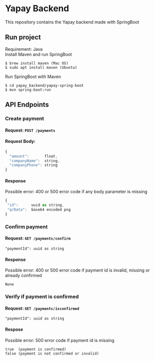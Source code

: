# Yapay Backend
This repository contains the Yapay backend made with SpringBoot

## Run project
Requirement: Java <br>
Install Maven and run SpringBoot
```
$ brew install maven (Mac OS)
$ sudo apt install maven (Ubuntu)
```
Run SpringBoot with Maven
```
$ cd yapay_backend/yapay-spring-boot
$ mvn spring-boot:run
```

## API Endpoints
### Create payment
#### Request: ```POST /payments```
#### Request Body: 
```js
{
  "amount":       float,
  "companyName":  string,
  "companyPhone": string
}
 ```
 #### Response
Possible error: 400 or 500 error code if any body parameter is missing
 ```js
{
  "id":      uuid as string,
  "qrData":  base64 encoded png
}
 ```

### Confirm payment
#### Request: ```GET /payments/confirm```
```
"paymentId": uuid as string
```

#### Response
Possible error: 400 or 500 error code if payment id is invalid, missing or already confirmed
```
None
```

### Verify if payment is confirmed
#### Request: ```GET /payments/isconfirmed```
```
"paymentId": uuid as string
```

#### Respose
Possible error: 500 error code if payment id is missing <br>
```
true  (payment is confirmed)
false (payment is not confirmed or invalid)
```

